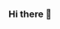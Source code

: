 ### Hi there 👋

<!--
**jitunmohajan/jitunmohajan** is a ✨ _special_ ✨ repository because its `README.md` (this file) appears on your GitHub profile.


<p align="left"> <img src="https://komarev.com/ghpvc/?username=jitunmohajan&label=Total-Views&color=blue&style=plastic" alt="jitunmohajan" /> </p>

Here are some ideas to get you started:

- 🔭 I’m currently working on ...
- 🌱 I’m currently learning ...
- 👯 I’m looking to collaborate on ...
- 🤔 I’m looking for help with ...
- 💬 Ask me about ...
- 📫 How to reach me: ...
- 😄 Pronouns: ...
- ⚡ Fun fact: ...
-->
